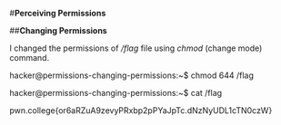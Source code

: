 #**Perceiving Permissions**

##**Changing Permissions**

I changed the permissions of _/flag_ file using _chmod_ (change mode) command.

hacker@permissions-changing-permissions:~$ chmod 644 /flag

hacker@permissions-changing-permissions:~$ cat /flag

pwn.college{or6aRZuA9zevyPRxbp2pPYaJpTc.dNzNyUDL1cTN0czW}
